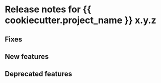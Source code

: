 # Release notes for {{ cookiecutter.project_name }} x.y.z

## Fixes

## New features

## Deprecated features
